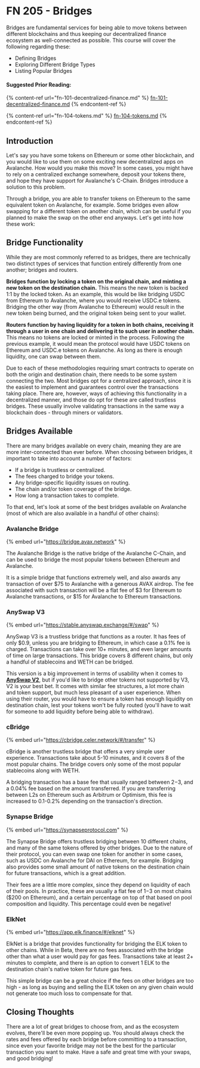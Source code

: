 # FN 205 - Bridges

Bridges are fundamental services for being able to move tokens between different blockchains and thus keeping our decentralized finance ecosystem as well-connected as possible. This course will cover the following regarding these:

* Defining Bridges
* Exploring Different Bridge Types
* Listing Popular Bridges

#### Suggested Prior Reading:

{% content-ref url="fn-101-decentralized-finance.md" %}
[fn-101-decentralized-finance.md](fn-101-decentralized-finance.md)
{% endcontent-ref %}

{% content-ref url="fn-104-tokens.md" %}
[fn-104-tokens.md](fn-104-tokens.md)
{% endcontent-ref %}

## Introduction

Let's say you have some tokens on Ethereum or some other blockchain, and you would like to use them on some exciting new decentralized apps on Avalanche. How would you make this move? In some cases, you might have to rely on a centralized exchange somewhere, deposit your tokens there, and hope they have support for Avalanche's C-Chain. Bridges introduce a solution to this problem.

Through a bridge, you are able to transfer tokens on Ethereum to the same equivalent token on Avalanche, for example. Some bridges even allow swapping for a different token on another chain, which can be useful if you planned to make the swap on the other end anyways. Let's get into how these work:

## Bridge Functionality

While they are most commonly referred to as bridges, there are technically two distinct types of services that function entirely differently from one another; bridges and routers.

**Bridges function by locking a token on the original chain, and minting a new token on the destination chain.** This means the new token is backed 1:1 by the locked token. As an example, this would be like bridging USDC from Ethereum to Avalanche, where you would receive USDC.e tokens. Bridging the other way (from Avalanche to Ethereum) would result in the new token being burned, and the original token being sent to your wallet.

**Routers function by having liquidity for a token in both chains, receiving it through a user in one chain and delivering it to such user in another chain.** This means no tokens are locked or minted in the process. Following the previous example, it would mean the protocol would have USDC tokens on Ethereum and USDC.e tokens on Avalanche. As long as there is enough liquidity, one can swap between them.

Due to each of these methodologies requiring smart contracts to operate on both the origin and destination chain, there needs to be some system connecting the two. Most bridges opt for a centralized approach, since it is the easiest to implement and guarantees control over the transactions taking place. There are, however, ways of achieving this functionality in a decentralized manner, and those do opt for these are called trustless bridges. These usually involve validating transactions in the same way a blockchain does - through miners or validators.

## Bridges Available

There are many bridges available on every chain, meaning they are are more inter-connected than ever before. When choosing between bridges, it important to take into account a number of factors:

* If a bridge is trustless or centralized.
* The fees charged to bridge your tokens.
* Any bridge-specific liquidity issues on routing.
* The chain and/or token coverage of the bridge.
* How long a transaction takes to complete.

To that end, let's look at some of the best bridges available on Avalanche (most of which are also available in a handful of other chains):

### Avalanche Bridge&#x20;

{% embed url="https://bridge.avax.network" %}

The Avalanche Bridge is the native bridge of the Avalanche C-Chain, and can be used to bridge the most popular tokens between Ethereum and Avalanche.

It is a simple bridge that functions extremely well, and also awards any transaction of over $75 to Avalanche with a generous AVAX airdrop. The fee associated with such transaction will be a flat fee of $3 for Ethereum to Avalanche transactions, or $15 for Avalanche to Ethereum transactions.

### AnySwap V3

{% embed url="https://stable.anyswap.exchange/#/swap" %}

AnySwap V3 is a trustless bridge that functions as a router. It has fees of only $0.9, unless you are bridging to Ethereum, in which case a 0.1% fee is charged. Transactions can take over 10+ minutes, and even larger amounts of time on large transactions. This bridge covers 8 different chains, but only a handful of stablecoins and WETH can be bridged.

This version is a big improvement in terms of usability when it comes to [**AnySwap V2**](https://anyswap.exchange), but if you'd like to bridge other tokens not supported by V3, V2 is your best bet. It comes with similar fee structures, a lot more chain and token support, but much less pleasant of a user experience. When using their router, you would have to ensure a token has enough liquidity on destination chain, lest your tokens won't be fully routed (you'll have to wait for someone to add liquidity before being able to withdraw).

### cBridge

{% embed url="https://cbridge.celer.network/#/transfer" %}

cBridge is another trustless bridge that offers a very simple user experience. Transactions take about 5-10 minutes, and it covers 8 of the most popular chains. The bridge covers only some of the most popular stablecoins along with WETH.

A bridging transaction has a base fee that usually ranged between $2-$3, and a 0.04% fee based on the amount transferred. If you are transferring between L2s on Ethereum such as Arbitrum or Optimism, this fee is increased to 0.1-0.2% depending on the transaction's direction.

### Synapse Bridge

{% embed url="https://synapseprotocol.com" %}

The Synapse Bridge offers trustless bridging between 10 different chains, and many of the same tokens offered by other bridges. Due to the nature of their protocol, you can even swap one token for another in some cases, such as USDC on Avalanche for DAI on Ethereum, for example. Bridging also provides some small amount of native tokens on the destination chain for future transactions, which is a great addition.

Their fees are a little more complex, since they depend on liquidity of each of their pools. In practice, these are usually a flat fee of $1-$3 on most chains ($200 on Ethereum), and a certain percentage on top of that based on pool composition and liquidity. This percentage could even be negative!

### ElkNet

{% embed url="https://app.elk.finance/#/elknet" %}

ElkNet is a bridge that provides functionality for bridging the ELK token to other chains. While in Beta, there are no fees associated with the bridge other than what a user would pay for gas fees. Transactions take at least 2+ minutes to complete, and there is an option to convert 1 ELK to the destination chain's native token for future gas fees.

This simple bridge can be a great choice if the fees on other bridges are too high - as long as buying and selling the ELK token on any given chain would not generate too much loss to compensate for that.

## Closing Thoughts

There are a lot of great bridges to choose from, and as the ecosystem evolves, there'll be even more popping up. You should always check the rates and fees offered by each bridge before committing to a transaction, since even your favorite bridge may not be the best for the particular transaction you want to make. Have a safe and great time with your swaps, and good bridging!

